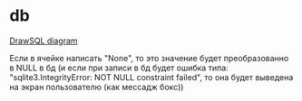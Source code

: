 # db
[DrawSQL diagram](https://drawsql.app/teams/grigoriys-team/diagrams/uchi-doma)

Если в ячейке написать "None", то это значение будет преобразованно в NULL в бд (и если при записи в бд будет ошибка типа: "sqlite3.IntegrityError: NOT NULL constraint failed", то она будет выведена на экран пользователю (как мессадж бокс))